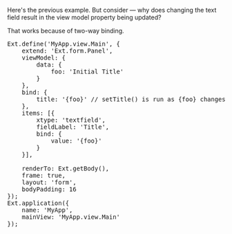 Here's the previous example. But consider &mdash; why does changing the text
field result in the view model property being updated? 

That works because of two-way binding.

<pre class="runnable run">
Ext.define('MyApp.view.Main', {
    extend: 'Ext.form.Panel',
    viewModel: {
        data: {
            foo: 'Initial Title'
        }
    },
    bind: {
        title: '{foo}' // setTitle() is run as {foo} changes
    },
    items: [{
        xtype: 'textfield',
        fieldLabel: 'Title',
        bind: {
            value: '{foo}'
        }
    }],

    renderTo: Ext.getBody(),
    frame: true,
    layout: 'form',
    bodyPadding: 16
});
Ext.application({
    name: 'MyApp',
    mainView: 'MyApp.view.Main'
});
</pre>
